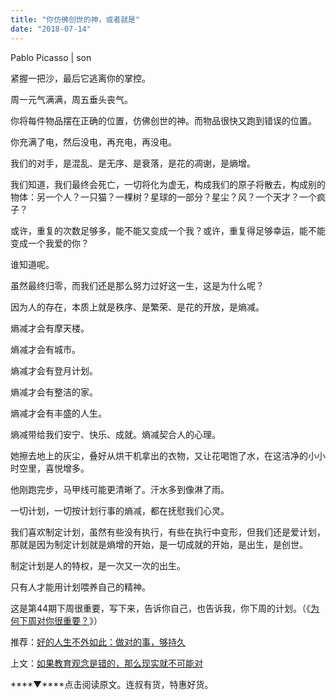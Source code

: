 ```yaml
---
title: "你仿佛创世的神，或者就是"
date: "2018-07-14"
---
```


Pablo Picasso | son

紧握一把沙，最后它逃离你的掌控。

周一元气满满，周五垂头丧气。

你将每件物品摆在正确的位置，仿佛创世的神。而物品很快又跑到错误的位置。

你充满了电，然后没电，再充电，再没电。

我们的对手，是混乱、是无序、是衰落，是花的凋谢，是熵增。

我们知道，我们最终会死亡，一切将化为虚无，构成我们的原子将散去，构成别的物体：另一个人？一只猫？一棵树？星球的一部分？星尘？风？一个天才？一个疯子？

或许，重复的次数足够多，能不能又变成一个我？或许，重复得足够幸运，能不能变成一个我爱的你？

谁知道呢。

虽然最终归零，而我们还是那么努力过好这一生，这是为什么呢？

因为人的存在，本质上就是秩序、是繁荣、是花的开放，是熵减。

熵减才会有摩天楼。

熵减才会有城市。

熵减才会有登月计划。

熵减才会有整洁的家。

熵减才会有丰盛的人生。

熵减带给我们安宁、快乐、成就。熵减契合人的心理。

她擦去地上的灰尘，叠好从烘干机拿出的衣物，又让花喝饱了水，在这洁净的小小时空里，喜悦增多。

他刚跑完步，马甲线可能更清晰了。汗水多到像淋了雨。

一切计划，一切按计划行事的熵减，都在抚慰我们心灵。

我们喜欢制定计划，虽然有些没有执行，有些在执行中变形，但我们还是爱计划，那就是因为制定计划就是熵增的开始，是一切成就的开始，是出生，是创世。

制定计划是人的特权，是一次又一次的出生。

只有人才能用计划喂养自己的精神。

这是第44期下周很重要，写下来，告诉你自己，也告诉我，你下周的计划。（《[为何下周对你很重要？](http://mp.weixin.qq.com/s?__biz=MjM5NDU0Mjk2MQ==&mid=2651623372&idx=1&sn=0a27ce920b04dc61f7bc27535cc59c02&chksm=bd7e0bd28a0982c4659ee1bec241d50bcdbb6403dba56ad79902a1b00fc1b160e7acd02584f2&scene=21#wechat_redirect)》）

推荐：[好的人生不外如此：做对的事，够持久](http://mp.weixin.qq.com/s?__biz=MjM5NDU0Mjk2MQ==&mid=2651629000&idx=1&sn=1d77e75c20db9af903842b7e518da4b7&chksm=bd7e21d68a09a8c0b37efa43761b463a19e7891cc2d7419a72c5a0fb81759463d79633483e1e&scene=21#wechat_redirect)

上文：[如果教育观念是错的，那么现实就不可能对](http://mp.weixin.qq.com/s?__biz=MjM5NDU0Mjk2MQ==&mid=2651629264&idx=1&sn=fd26526f130abdd592c612eb44d518c2&chksm=bd7e22ce8a09abd8c64480076716c31c4e90b8ad82dcae6616f467e0da0b138dc330425db40f&scene=21#wechat_redirect)

****▼****点击阅读原文。连叔有货，特惠好货。
